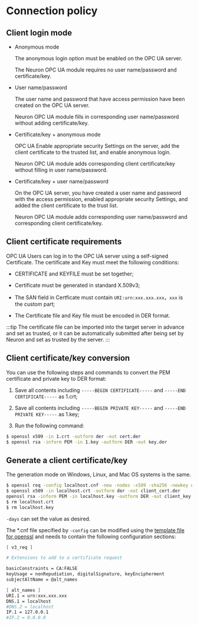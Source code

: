 # Connection policy

## Client login mode

* Anonymous mode
    
    The anonymous login option must be enabled on the OPC UA server.

    The Neuron OPC UA module requires no user name/password and certificate/key.

* User name/password

    The user name and password that have access permission have been created on the OPC UA server.

    Neuron OPC UA module fills in corresponding user name/password without adding certificate/key.

* Certificate/key + anonymous mode

    OPC UA Enable appropriate security Settings on the server, add the client certificate to the trusted list, and enable anonymous login.

    Neuron OPC UA module adds corresponding client certificate/key without filling in user name/password.

* Certificate/key + user name/password

    On the OPC UA server, you have created a user name and password with the access permission, enabled appropriate security Settings, and added the client certificate to the trust list.

    Neuron OPC UA module adds corresponding user name/password and corresponding client certificate/key.

## Client certificate requirements

OPC UA Users can log in to the OPC UA server using a self-signed Certificate. The certificate and Key must meet the following conditions:

* CERTIFICATE and KEYFILE must be set together;

* Certificate must be generated in standard X.509v3;

* The SAN field in Certficate must contain `URI:urn:xxx.xxx.xxx`，`xxx` is the custom part;

* The Certificate file and Key file must be encoded in DER format.

:::tip
The certificate file can be imported into the target server in advance and set as trusted, or it can be automatically submitted after being set by Neuron and set as trusted by the server.
:::

## Client certificate/key conversion

You can use the following steps and commands to convert the PEM certificate and private key to DER format:

1. Save all contents including `-----BEGIN CERTIFICATE-----` and `-----END CERTIFICATE-----` as 1.crt; </br>

2. Save all contents including `-----BEGIN PRIVATE KEY-----` and `-----END PRIVATE KEY-----` as 1.key; </br>

3. Run the following command:

```sh
$ openssl x509 -in 1.crt -outform der -out cert.der   
$ openssl rsa -inform PEM -in 1.key -outform DER -out key.der
```

## Generate a client certificate/key

The generation mode on Windows, Linux, and Mac OS systems is the same.

```sh
$ openssl req -config localhost.cnf -new -nodes -x509 -sha256 -newkey rsa:2048 -keyout localhost.key -days 365 -subj "/C=DE/O=neuron/CN=NeuronClient@localhost" -out localhost.crt
$ openssl x509 -in localhost.crt -outform der -out client_cert.der
openssl rsa -inform PEM -in localhost.key -outform DER -out client_key.der
$ rm localhost.crt
$ rm localhost.key
```

`-days` can set the value as desired.

The *.cnf file specified by `-config` can be modified using the [template file for openssl](https://github.com/openssl/openssl/blob/master/apps/openssl.cnf) and needs to contain the following configuration sections:


```sh
[ v3_req ]

# Extensions to add to a certificate request

basicConstraints = CA:FALSE
keyUsage = nonRepudiation, digitalSignature, keyEncipherment
subjectAltName = @alt_names

[ alt_names ]
URI.1 = urn:xxx.xxx.xxx
DNS.1 = localhost
#DNS.2 = localhost
IP.1 = 127.0.0.1
#IP.2 = 0.0.0.0
```
